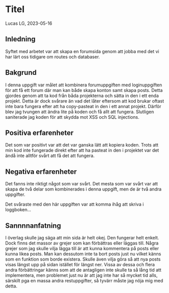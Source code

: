# Titel

Lucas LG, 2023-05-16

## Inledning

Syftet med arbetet var att skapa en forumsida genom att jobba med det vi har lärt oss tidigare om routes och databaser.

## Bakgrund

I denna uppgift var målet att kombinera forumuppgiften med loginuppgiften för att få ett forum där man kan både skapa konton samt skapa posts. Detta gjordes genom att ta kod från båda projekterna och sätta in den i ett enda projekt. Detta är dock svårare än vad det låter eftersom att kod brukar oftast inte bara fungera efter att ha copy-pasteat in den i ett annat projekt. Därför blev jag tvungen att ändra lite på koden och få allt att fungera. Slutligen saniterade jag koden för att skydda mot XSS och SQL injections.

## Positiva erfarenheter

Det som var positivt var att det var ganska lätt att kopiera koden. Trots att min kod inte fungerade direkt efter att ha pasteat in den i projektet var det ändå inte alltför svårt att få det att fungera.

## Negativa erfarenheter

Det fanns inte riktigt något som var svårt. Det mesta som var svårt var att skapa de två delar som kombinerades i denna uppgift, men de är två andra uppgifter.

Det svåraste med den här uppgiften var att komma ihåg att skriva i loggboken...

## Sannnnanfatning

I överlag skulle jag säga att min sida är helt okej. Den fungerar helt enkelt. Dock finns det massor av grejer som kan förbättras eller läggas till. Några grejer som jag skulle vilja lägga till är att kunna kommentera på posts eller kunna likea posts. Man kan dessutom inte ta bort posts just nu vilket känns som en funktion som borde existera. Skulle även vilja göra så att nya posts visas längst upp på sidan istället för längst ner. Vissa av dessa och flera andra förbättringar känns som att de antagligen inte skulle ta så lång tid att implementera, men problemet just nu är att jag inte har så mycket tid alls, särskilt pga en massa andra restuppgifter, så tyvärr måste jag nöja mig med detta.